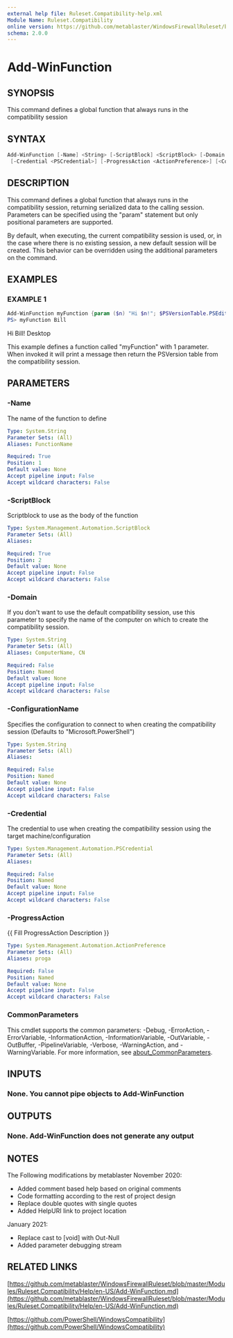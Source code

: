 ```yaml
---
external help file: Ruleset.Compatibility-help.xml
Module Name: Ruleset.Compatibility
online version: https://github.com/metablaster/WindowsFirewallRuleset/blob/master/Modules/Ruleset.Compatibility/Help/en-US/Add-WinFunction.md
schema: 2.0.0
---
```


# Add-WinFunction

## SYNOPSIS

This command defines a global function that always runs in the compatibility session

## SYNTAX

```powershell
Add-WinFunction [-Name] <String> [-ScriptBlock] <ScriptBlock> [-Domain <String>] [-ConfigurationName <String>]
 [-Credential <PSCredential>] [-ProgressAction <ActionPreference>] [<CommonParameters>]
```

## DESCRIPTION

This command defines a global function that always runs in the compatibility session,
returning serialized data to the calling session.
Parameters can be specified using the "param" statement but only positional parameters are supported.

By default, when executing, the current compatibility session is used,
or, in the case where there is no existing session, a new default session will be created.
This behavior can be overridden using the additional parameters on the command.

## EXAMPLES

### EXAMPLE 1

```powershell
Add-WinFunction myFunction {param ($n) "Hi $n!"; $PSVersionTable.PSEdition }
PS> myFunction Bill
```

Hi Bill!
Desktop

This example defines a function called "myFunction" with 1 parameter.
When invoked it will print a message then return the PSVersion table from the compatibility session.

## PARAMETERS

### -Name

The name of the function to define

```yaml
Type: System.String
Parameter Sets: (All)
Aliases: FunctionName

Required: True
Position: 1
Default value: None
Accept pipeline input: False
Accept wildcard characters: False
```

### -ScriptBlock

Scriptblock to use as the body of the function

```yaml
Type: System.Management.Automation.ScriptBlock
Parameter Sets: (All)
Aliases:

Required: True
Position: 2
Default value: None
Accept pipeline input: False
Accept wildcard characters: False
```

### -Domain

If you don't want to use the default compatibility session, use this parameter to specify the name
of the computer on which to create the compatibility session.

```yaml
Type: System.String
Parameter Sets: (All)
Aliases: ComputerName, CN

Required: False
Position: Named
Default value: None
Accept pipeline input: False
Accept wildcard characters: False
```

### -ConfigurationName

Specifies the configuration to connect to when creating the compatibility session
(Defaults to "Microsoft.PowerShell")

```yaml
Type: System.String
Parameter Sets: (All)
Aliases:

Required: False
Position: Named
Default value: None
Accept pipeline input: False
Accept wildcard characters: False
```

### -Credential

The credential to use when creating the compatibility session using the target machine/configuration

```yaml
Type: System.Management.Automation.PSCredential
Parameter Sets: (All)
Aliases:

Required: False
Position: Named
Default value: None
Accept pipeline input: False
Accept wildcard characters: False
```

### -ProgressAction

{{ Fill ProgressAction Description }}

```yaml
Type: System.Management.Automation.ActionPreference
Parameter Sets: (All)
Aliases: proga

Required: False
Position: Named
Default value: None
Accept pipeline input: False
Accept wildcard characters: False
```

### CommonParameters

This cmdlet supports the common parameters: -Debug, -ErrorAction, -ErrorVariable, -InformationAction, -InformationVariable, -OutVariable, -OutBuffer, -PipelineVariable, -Verbose, -WarningAction, and -WarningVariable. For more information, see [about_CommonParameters](http://go.microsoft.com/fwlink/?LinkID=113216).

## INPUTS

### None. You cannot pipe objects to Add-WinFunction

## OUTPUTS

### None. Add-WinFunction does not generate any output

## NOTES

The Following modifications by metablaster November 2020:

- Added comment based help based on original comments
- Code formatting according to the rest of project design
- Replace double quotes with single quotes
- Added HelpURI link to project location

January 2021:

- Replace cast to \[void\] with Out-Null
- Added parameter debugging stream

## RELATED LINKS

[https://github.com/metablaster/WindowsFirewallRuleset/blob/master/Modules/Ruleset.Compatibility/Help/en-US/Add-WinFunction.md](https://github.com/metablaster/WindowsFirewallRuleset/blob/master/Modules/Ruleset.Compatibility/Help/en-US/Add-WinFunction.md)

[https://github.com/PowerShell/WindowsCompatibility](https://github.com/PowerShell/WindowsCompatibility)
